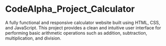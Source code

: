 # CodeAlpha_Project_Calculator
A fully functional and responsive calculator website built using HTML, CSS, and JavaScript. This project provides a clean and intuitive user interface for performing basic arithmetic operations such as addition, subtraction, multiplication, and division.
